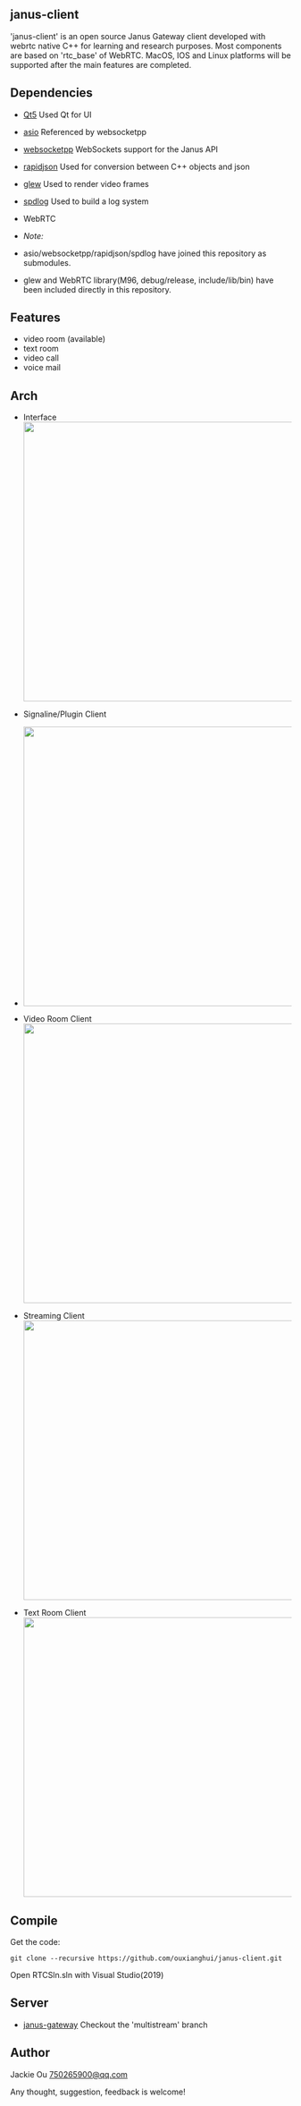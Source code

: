 ## janus-client

'janus-client' is an open source Janus Gateway client developed with webrtc native C++ for learning and research purposes. Most components are based on 'rtc_base' of WebRTC. MacOS, IOS and Linux platforms will be supported after the main features are completed.

## Dependencies

* [Qt5](http://download.qt.io/archive/qt/) Used Qt for UI
* [asio](https://github.com/chriskohlhoff/asio) Referenced by websocketpp
* [websocketpp](https://github.com/zaphoyd/websocketpp) WebSockets support for the Janus API
* [rapidjson](https://github.com/Tencent/rapidjson.git) Used for conversion between C++ objects and json
* [glew](http://glew.sourceforge.net/) Used to render video frames
* [spdlog](https://github.com/gabime/spdlog) Used to build a log system
* WebRTC

* *Note:* 
* asio/websocketpp/rapidjson/spdlog have joined this repository as submodules. 
* glew and WebRTC library(M96, debug/release, include/lib/bin) have been included directly in this repository. 

## Features
* video room (available)
* text room
* video call
* voice mail

## Arch
* Interface
<img src="https://github.com/ouxianghui/janus-client/blob/multistream/interface.svg" height="500" /><br>

* Signaline/Plugin Client
* <img src="https://github.com/ouxianghui/janus-client/blob/multistream/plugin-client.svg" height="500" /><br>

* Video Room Client
<img src="https://github.com/ouxianghui/janus-client/blob/multistream/video-room-client.svg" height="500" /><br>

* Streaming Client
<img src="https://github.com/ouxianghui/janus-client/blob/multistream/streaming-client.svg" height="500" /><br>

* Text Room Client
<img src="https://github.com/ouxianghui/janus-client/blob/multistream/text-room-client.svg" height="500" /><br>


## Compile
Get the code:

	git clone --recursive https://github.com/ouxianghui/janus-client.git
  
  Open RTCSln.sln with Visual Studio(2019)
  
## Server

* [janus-gateway](https://github.com/meetecho/janus-gateway.git) Checkout the 'multistream' branch


## Author
Jackie Ou 750265900@qq.com

Any thought, suggestion, feedback is welcome!
